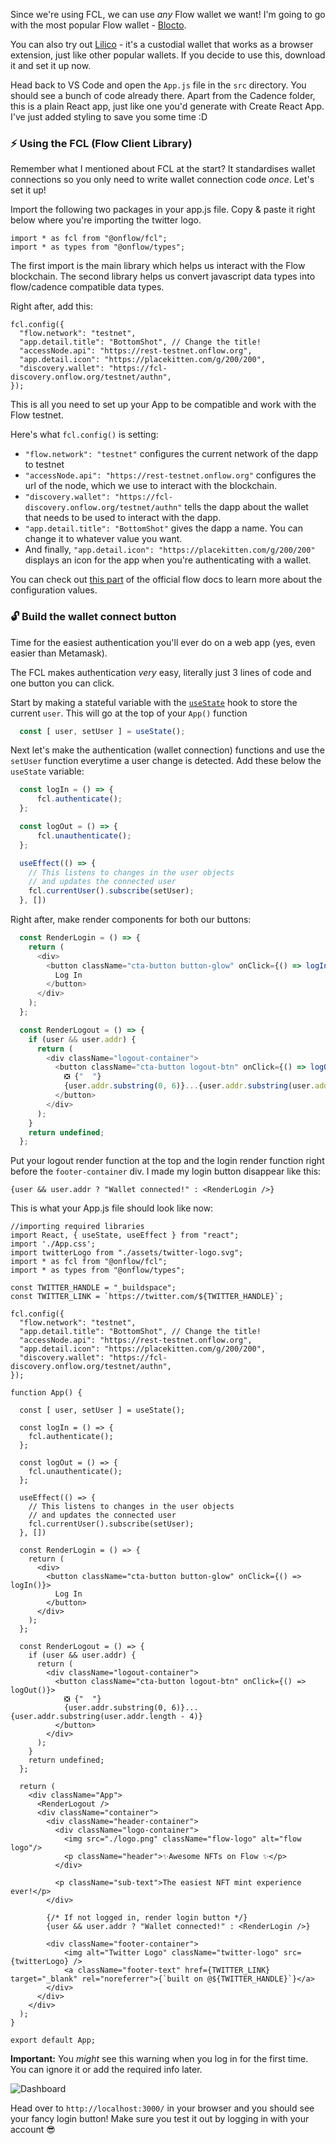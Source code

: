 Since we're using FCL, we can use *any* Flow wallet we want! I'm going to go with the most popular Flow wallet - [Blocto](https://docs.onflow.org/flow-token/available-wallets/#how-to-use-blocto).

You can also try out [Lilico](https://lilico.app/) - it's a custodial wallet that works as a browser extension, just like other popular wallets. If you decide to use this, download it and set it up now.

Head back to VS Code and open the `App.js` file in the `src` directory. You should see a bunch of code already there. Apart from the Cadence folder, this is a plain React app, just like one you'd generate with Create React App. I've just added styling to save you some time :D

### ⚡ Using the FCL (Flow Client Library)
Remember what I mentioned about FCL at the start? It standardises wallet connections so you only need to write wallet connection code *once*. Let's set it up!

Import the following two packages in your app.js file. Copy & paste it right below where you're importing the twitter logo.
```
import * as fcl from "@onflow/fcl";
import * as types from "@onflow/types";
```
The first import is the main library which helps us interact with the Flow blockchain. The second library helps us convert javascript data types into flow/cadence compatible data types.

Right after, add this:
```
fcl.config({
  "flow.network": "testnet",
  "app.detail.title": "BottomShot", // Change the title!
  "accessNode.api": "https://rest-testnet.onflow.org",
  "app.detail.icon": "https://placekitten.com/g/200/200",
  "discovery.wallet": "https://fcl-discovery.onflow.org/testnet/authn",
});
```
This is all you need to set up your App to be compatible and work with the Flow testnet.

Here's what `fcl.config()` is setting: 
* `"flow.network": "testnet"` configures the current network of the dapp to testnet
* `"accessNode.api": "https://rest-testnet.onflow.org"` configures the url of the node, which we use to interact with the blockchain.
* `"discovery.wallet": "https://fcl-discovery.onflow.org/testnet/authn"` tells the dapp about the wallet that needs to be used to interact with the dapp. 
* `"app.detail.title": "BottomShot"` gives the dapp a name. You can change it to whatever value you want.
* And finally, `"app.detail.icon": "https://placekitten.com/g/200/200"` displays an icon for the app when you're authenticating with a wallet.

You can check out [this part](https://docs.onflow.org/fcl/reference/api/#common-configuration-keys) of the official flow docs to learn more about the configuration values.

### 🔓 Build the wallet connect button
Time for the easiest authentication you'll ever do on a web app (yes, even easier than Metamask). 

The FCL makes authentication *very* easy, literally just 3 lines of code and one button you can click.

Start by making a stateful variable with the [`useState`](https://reactjs.org/docs/hooks-state.html) hook to store the current `user`. This will go at the top of your `App()` function

```js
  const [ user, setUser ] = useState();
```

Next let's make the authentication (wallet connection) functions and use the `setUser` function everytime a user change is detected. Add these below the `useState` variable:

```js
  const logIn = () => {
      fcl.authenticate();
  };

  const logOut = () => {
      fcl.unauthenticate();
  };

  useEffect(() => {
    // This listens to changes in the user objects
    // and updates the connected user
    fcl.currentUser().subscribe(setUser);
  }, [])
```

Right after, make render components for both our buttons: 
```js
  const RenderLogin = () => {
    return (
      <div>
        <button className="cta-button button-glow" onClick={() => logIn()}>
          Log In
        </button>
      </div>
    );
  };

  const RenderLogout = () => {
    if (user && user.addr) {
      return (
        <div className="logout-container">
          <button className="cta-button logout-btn" onClick={() => logOut()}>
            ❎ {"  "}
            {user.addr.substring(0, 6)}...{user.addr.substring(user.addr.length - 4)}
          </button>
        </div>
      );
    }
    return undefined;
  };
```

Put your logout render function at the top and the login render function right before the `footer-container` div. I made my login button disappear like this:
```
{user && user.addr ? "Wallet connected!" : <RenderLogin />}
```

This is what your App.js file should look like now:
```
//importing required libraries
import React, { useState, useEffect } from "react";
import './App.css';
import twitterLogo from "./assets/twitter-logo.svg";
import * as fcl from "@onflow/fcl";
import * as types from "@onflow/types";

const TWITTER_HANDLE = "_buildspace";
const TWITTER_LINK = `https://twitter.com/${TWITTER_HANDLE}`;

fcl.config({
  "flow.network": "testnet",
  "app.detail.title": "BottomShot", // Change the title!
  "accessNode.api": "https://rest-testnet.onflow.org",
  "app.detail.icon": "https://placekitten.com/g/200/200",
  "discovery.wallet": "https://fcl-discovery.onflow.org/testnet/authn",
});

function App() {

  const [ user, setUser ] = useState();

  const logIn = () => {
    fcl.authenticate();
  };

  const logOut = () => {
    fcl.unauthenticate();
  };
  
  useEffect(() => {
    // This listens to changes in the user objects
    // and updates the connected user
    fcl.currentUser().subscribe(setUser);
  }, [])

  const RenderLogin = () => {
    return (
      <div>
        <button className="cta-button button-glow" onClick={() => logIn()}>
          Log In
        </button>
      </div>
    );
  };

  const RenderLogout = () => {
    if (user && user.addr) {
      return (
        <div className="logout-container">
          <button className="cta-button logout-btn" onClick={() => logOut()}>
            ❎ {"  "}
            {user.addr.substring(0, 6)}...{user.addr.substring(user.addr.length - 4)}
          </button>
        </div>
      );
    }
    return undefined;
  };

  return (
    <div className="App">
      <RenderLogout />
      <div className="container">
        <div className="header-container">
          <div className="logo-container">
            <img src="./logo.png" className="flow-logo" alt="flow logo"/>
            <p className="header">✨Awesome NFTs on Flow ✨</p>
          </div>

          <p className="sub-text">The easiest NFT mint experience ever!</p>
        </div>

        {/* If not logged in, render login button */}
        {user && user.addr ? "Wallet connected!" : <RenderLogin />}

        <div className="footer-container">
            <img alt="Twitter Logo" className="twitter-logo" src={twitterLogo} />
            <a className="footer-text" href={TWITTER_LINK} target="_blank" rel="noreferrer">{`built on @${TWITTER_HANDLE}`}</a>
        </div>
      </div>
    </div>
  );
}

export default App;
```

**Important:** You *might* see this warning when you log in for the first time. You can ignore it or add the required info later.

![Dashboard](https://i.imgur.com/rGV2MBL.png)

Head over to `http://localhost:3000/` in your browser and you should see your fancy login button! Make sure you test it out by logging in with your account 😎